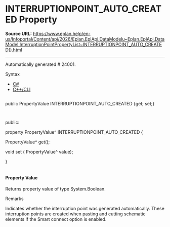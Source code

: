 # INTERRUPTIONPOINT_AUTO_CREATED Property

**Source URL:** https://www.eplan.help/en-us/Infoportal/Content/api/2026/Eplan.EplApi.DataModelu~Eplan.EplApi.DataModel.InterruptionPointPropertyList~INTERRUPTIONPOINT_AUTO_CREATED().html

---

Automatically generated # 24001.

Syntax

- [C#](#i-syntax-CS)
- [C++/CLI](#i-syntax-CPP2005)

```
```
public PropertyValue INTERRUPTIONPOINT_AUTO_CREATED {get; set;}
```
```

```
```
public:

property PropertyValue^ INTERRUPTIONPOINT_AUTO_CREATED {

   PropertyValue^ get();

   void set (    PropertyValue^ value);

}
```
```

#### Property Value

Returns property value of type System.Boolean.

Remarks

Indicates whether the interruption point was generated automatically. These interruption points are created when pasting and cutting schematic elements if the Smart connect option is enabled.
